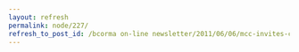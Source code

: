 ```yaml
---
layout: refresh
permalink: node/227/
refresh_to_post_id: /bcorma on-line newsletter/2011/06/06/mcc-invites-canadians-to-explore-canadas-national-trails
---
```

